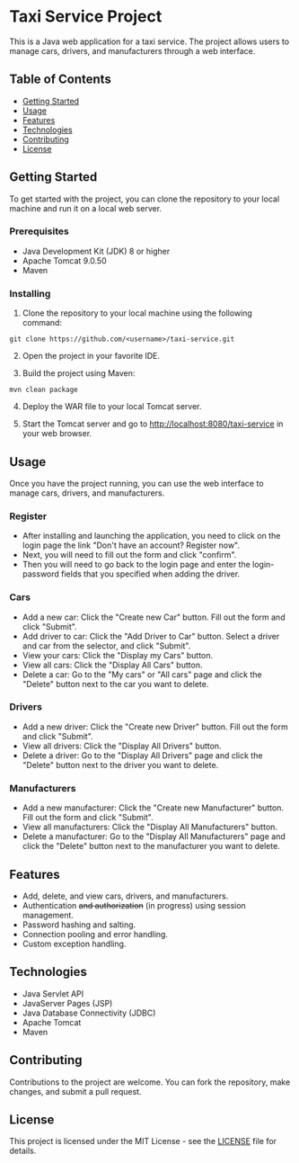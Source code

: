 # Taxi Service Project

This is a Java web application for a taxi service. The project allows users to manage cars, drivers, and manufacturers through a web interface.

## Table of Contents

-   [Getting Started](#gettingStarted)
-   [Usage](#usage)
-   [Features](#features)
-   [Technologies](#technologies)
-   [Contributing](#contributing)
-   [License](#license)

## Getting Started <a name="gettingStarted"></a>

To get started with the project, you can clone the repository to your local machine and run it on a local web server.

### Prerequisites

-   Java Development Kit (JDK) 8 or higher
-   Apache Tomcat 9.0.50
-   Maven

### Installing

1.  Clone the repository to your local machine using the following command:

```
git clone https://github.com/<username>/taxi-service.git
```

2.  Open the project in your favorite IDE.
    
3.  Build the project using Maven:

```
mvn clean package
```

4.  Deploy the WAR file to your local Tomcat server.
    
5.  Start the Tomcat server and go to [http://localhost:8080/taxi-service](http://localhost:8080/taxi-service) in your web browser.
    

## Usage <a name="usage"></a>

Once you have the project running, you can use the web interface to manage cars, drivers, and manufacturers.

### Register

-   After installing and launching the application, you need to click on the login page the link "Don't have an account? Register now".
-   Next, you will need to fill out the form and click "confirm".
-   Then you will need to go back to the login page and enter the login-password fields that you specified when adding the driver.

### Cars

-   Add a new car: Click the "Create new Car" button. Fill out the form and click "Submit".
-   Add driver to car: Click the "Add Driver to Car" button. Select a driver and car from the selector, and click "Submit".
-   View your cars: Click the "Display my Cars" button.
-   View all cars: Click the "Display All Cars" button.
-   Delete a car: Go to the "My cars" or "All cars" page and click the "Delete" button next to the car you want to delete.

### Drivers

-   Add a new driver: Click the "Create new Driver" button. Fill out the form and click "Submit".
-   View all drivers: Click the "Display All Drivers" button.
-   Delete a driver: Go to the "Display All Drivers" page and click the "Delete" button next to the driver you want to delete.

### Manufacturers

-   Add a new manufacturer: Click the "Create new Manufacturer" button. Fill out the form and click "Submit".
-   View all manufacturers: Click the "Display All Manufacturers" button.
-   Delete a manufacturer: Go to the "Display All Manufacturers" page and click the "Delete" button next to the manufacturer you want to delete.

## Features <a name="features"></a>

-   Add, delete, and view cars, drivers, and manufacturers.
-   Authentication ~~and authorization~~ (in progress) using session management.
-   Password hashing and salting.
-   Connection pooling and error handling.
-   Custom exception handling.

## Technologies <a name="technologies"></a>

-   Java Servlet API
-   JavaServer Pages (JSP)
-   Java Database Connectivity (JDBC)
-   Apache Tomcat
-   Maven

## Contributing <a name="contributing"></a>

Contributions to the project are welcome. You can fork the repository, make changes, and submit a pull request.

## License <a name="license"></a>

This project is licensed under the MIT License - see the [LICENSE](https://github.com/Iskamele/taxi-service/blob/main/LICENSE) file for details.
